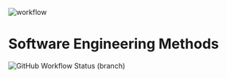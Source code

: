 ![workflow](https://github.com/Eilidh713/sem/actions/workflows/main.yml/badge.svg)
# Software Engineering Methods
![GitHub Workflow Status (branch)](https://img.shields.io/github/workflow/status/Eilidh713/sem/hello-world-actions/develop?style=flat-square)